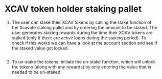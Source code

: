 # XCAV token holder staking pallet

1.  The user can stake their XCAV tokens by calling the stake function of the Xcavate staking pallet and by entering the amount to be staked. The user generates staking rewards during the time their XCAV tokens are staked (only if there are active loans during the staking period). To check if this works we can have a look at the account section and see if the staked value got locked.



    <figure><img src="https://lh4.googleusercontent.com/XiyPdlIy13iVMAqo7IIWyoEiZ0ylnLBnelrdzcIgjFUmMW6ZGnOWm3OJzYaZp5NXGZBi9EuV4OW8dyc6zbizdI-KHpI0Rha229--3kR1irlTaVL_OKSO96Txo9ziu3xmTGS8Uy45zxwLw6lpvLNhyQ" alt=""><figcaption></figcaption></figure>
2.  To un-stake the tokens, initiate the un-stake function, which will unlock the tokens (along with any rewards) by only entering the value that is needed to be un-staked.&#x20;



    <figure><img src="https://lh5.googleusercontent.com/IGt_vIEUa0uURqz6-ihuGuQ0v0VBFnSScw4gs7Qfji-QLUXYdEUMBYtUQcoqwAOm1Q0NMezFfUpPZ17rWNNl8loTPt_kSNWz6PJp77QeSmXV7dBmsR5geEs4zP8IE6e453nA8zFYyNoDfEf_D-MSRQ" alt=""><figcaption></figcaption></figure>

